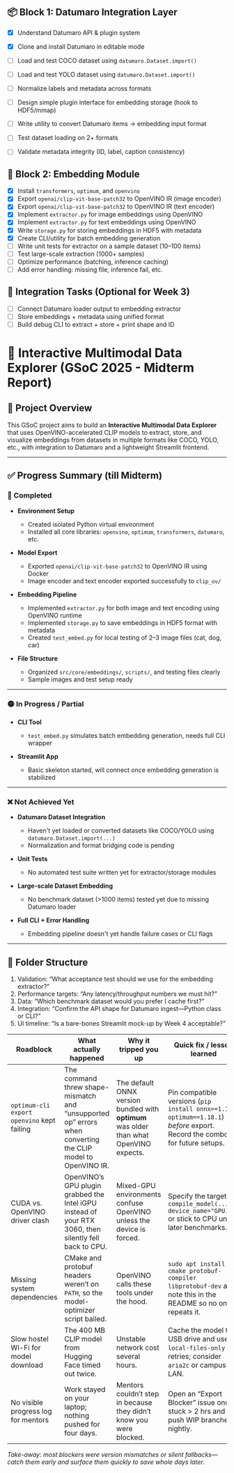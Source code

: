 ## 📦 Block 1: Datumaro Integration Layer

- [x] Understand Datumaro API & plugin system
- [x] Clone and install Datumaro in editable mode
- [ ] Load and test COCO dataset using `datumaro.Dataset.import()`
- [ ] Load and test YOLO dataset using `datumaro.Dataset.import()`
- [ ] Normalize labels and metadata across formats
- [ ] Design simple plugin interface for embedding storage (hook to HDF5/mmap)
- [ ] Write utility to convert Datumaro items → embedding input format
- [ ] Test dataset loading on 2+ formats
- [ ] Validate metadata integrity (ID, label, caption consistency)



## 🧠 Block 2: Embedding Module

- [x] Install `transformers`, `optimum`, and `openvino`
- [x] Export `openai/clip-vit-base-patch32` to OpenVINO IR (image encoder)
- [x] Export `openai/clip-vit-base-patch32` to OpenVINO IR (text encoder)
- [X] Implement `extractor.py` for image embeddings using OpenVINO
- [X] Implement `extractor.py` for text embeddings using OpenVINO
- [X] Write `storage.py` for storing embeddings in HDF5 with metadata
- [X] Create CLI/utility for batch embedding generation
- [ ] Write unit tests for extractor on a sample dataset (10–100 items)
- [ ] Test large-scale extraction (1000+ samples)
- [ ] Optimize performance (batching, inference caching)
- [ ] Add error handling: missing file, inference fail, etc.

## 🔄 Integration Tasks (Optional for Week 3)

- [ ] Connect Datumaro loader output to embedding extractor
- [ ] Store embeddings + metadata using unified format
- [ ] Build debug CLI to extract + store + print shape and ID

# 🧠 Interactive Multimodal Data Explorer (GSoC 2025 - Midterm Report)

## 📌 Project Overview

This GSoC project aims to build an **Interactive Multimodal Data Explorer** that uses OpenVINO-accelerated CLIP models to extract, store, and visualize embeddings from datasets in multiple formats like COCO, YOLO, etc., with integration to Datumaro and a lightweight Streamlit frontend.

---

## ✅ Progress Summary (till Midterm)

### 🔹 Completed

- **Environment Setup**
  - Created isolated Python virtual environment
  - Installed all core libraries: `openvino`, `optimum`, `transformers`, `datumaro`, etc.

- **Model Export**
  - Exported `openai/clip-vit-base-patch32` to OpenVINO IR using Docker
  - Image encoder and text encoder exported successfully to `clip_ov/`

- **Embedding Pipeline**
  - Implemented `extractor.py` for both image and text encoding using OpenVINO runtime
  - Implemented `storage.py` to save embeddings in HDF5 format with metadata
  - Created `test_embed.py` for local testing of 2–3 image files (cat, dog, car)

- **File Structure**
  - Organized `src/core/embeddings/`, `scripts/`, and testing files clearly
  - Sample images and test setup ready

---

### 🟡 In Progress / Partial

- **CLI Tool**
  - `test_embed.py` simulates batch embedding generation, needs full CLI wrapper

- **Streamlit App**
  - Basic skeleton started, will connect once embedding generation is stabilized

---

### ❌ Not Achieved Yet

- **Datumaro Dataset Integration**
  - Haven't yet loaded or converted datasets like COCO/YOLO using `datumaro.Dataset.import(...)`
  - Normalization and format bridging code is pending

- **Unit Tests**
  - No automated test suite written yet for extractor/storage modules

- **Large-scale Dataset Embedding**
  - No benchmark dataset (>1000 items) tested yet due to missing Datumaro loader

- **Full CLI + Error Handling**
  - Embedding pipeline doesn't yet handle failure cases or CLI flags

---

## 🧱 Folder Structure



1. Validation: “What acceptance test should we use for the embedding extractor?”
2. Performance targets: “Any latency/throughput numbers we must hit?”
3. Data: “Which benchmark dataset would you prefer I cache first?”
4. Integration: “Confirm the API shape for Datumaro ingest—Python class or CLI?”
5. UI timeline: “Is a bare-bones Streamlit mock-up by Week 4 acceptable?”

| **Roadblock** | **What actually happened** | **Why it tripped you up** | **Quick fix / lesson learned** |
|---|---|---|---|
| `optimum-cli export openvino` kept failing | The command threw shape-mismatch and “unsupported op” errors when converting the CLIP model to OpenVINO IR. | The default ONNX version bundled with **optimum** was older than what OpenVINO expects. | Pin compatible versions (`pip install onnx==1.16.0 optimum==1.18.1`) *before* export. Record the combo for future setups. |
| CUDA vs. OpenVINO driver clash | OpenVINO’s GPU plugin grabbed the Intel iGPU instead of your RTX 3060, then silently fell back to CPU. | Mixed-GPU environments confuse OpenVINO unless the device is forced. | Specify the target: `compile_model(..., device_name="GPU.1")` or stick to CPU until later benchmarks. |
| Missing system dependencies | CMake and protobuf headers weren’t on `PATH`, so the model-optimizer script bailed. | OpenVINO calls these tools under the hood. | `sudo apt install cmake protobuf-compiler libprotobuf-dev` and note this in the README so no one repeats it. |
| Slow hostel Wi-Fi for model download | The 400 MB CLIP model from Hugging Face timed out twice. | Unstable network cost several hours. | Cache the model to a USB drive and use `--local-files-only` on retries; consider `aria2c` or campus LAN. |
| No visible progress log for mentors | Work stayed on your laptop; nothing pushed for four days. | Mentors couldn’t step in because they didn’t know you were blocked. | Open an “Export Blocker” issue once stuck > 2 hrs and push WIP branches nightly. |

*Take-away: most blockers were version mismatches or silent fallbacks—catch them early and surface them quickly to save whole days later.*

